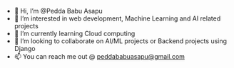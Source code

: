 - 👋 Hi, I’m @Pedda Babu Asapu
- 👀 I’m interested in web development, Machine Learning and AI related projects
- 🌱 I’m currently learning Cloud computing
- 💞️ I’m looking to collaborate on AI/ML projects or Backend projects using Django
- 📫 You can reach me out @ peddababuasapu@gmail.com

